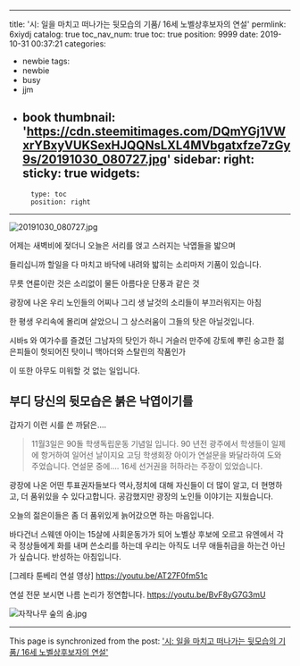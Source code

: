 
---
title: '시: 일을 마치고 떠나가는 뒷모습의  기품/ 16세 노벨상후보자의 연설'
permlink: 6xiydj
catalog: true
toc_nav_num: true
toc: true
position: 9999
date: 2019-10-31 00:37:21
categories:
- newbie
tags:
- newbie
- busy
- jjm
- book
thumbnail: 'https://cdn.steemitimages.com/DQmYGj1VWxrYBxyVUKSexHJQQNsLXL4MVbgatxfze7zGy9s/20191030_080727.jpg'
sidebar:
    right:
        sticky: true
widgets:
    -
        type: toc
        position: right
---


![20191030_080727.jpg](https://cdn.steemitimages.com/DQmYGj1VWxrYBxyVUKSexHJQQNsLXL4MVbgatxfze7zGy9s/20191030_080727.jpg)

어제는 새벽비에 젖더니
오늘은 서리를 얹고 
스러지는 낙엽들을 밟으며 

들리십니까
할일을 다 마치고
바닥에 내려와
밟히는 소리마저 기품이 있습니다.
  
무릇 연륜이란 것은 
소리없이 물든
아름다운 단풍과 같은 것

광장에 나온 우리 노인들의
어찌나 그리 생 날것의  소리들이
부끄러워지는 아침

한 평생 우리속에 몰리며 살았으니
그 상스러움이 그들의 탓은 아닐것입니다.

시바s 와 여가수를 즐겼던 그남자의 탓인가 하니
거슬러
만주에 강토에 뿌린 숭고한 젊은피들이 헛되어진 탓이니
맥아더와 스탈린의 작품인가

이 또한 아무도 미워할 것 없는 일입니다.

부디 당신의 뒷모습은 붉은 낙엽이기를
---
갑자기 이런 시를 쓴 까닭은....

> 11월3일은 90돌 학생독립운동 기념일 입니다.
90 년전 광주에서 학생들이 일제에 항거하여 일어선 날이지요
고딩 학생회장 아이가  연설문을 봐달라하여 도와 주었습니다. 
연설문 중에....
16세 선거권을 허하라는 주장이 있었습니다. 

광장에 나온 어떤 투표권자들보다
역사,정치에 대해 자신들이 더 많이 알고, 더 현명하고, 더 품위있을 수 있다고합니다. 
공감했지만 
광장의 노인들 이야기는 지웠습니다.

오늘의 젊은이들은 좀 더 품위있게 늙어갔으면 하는 마음입니다. 

바다건너 스웨덴 아이는 
15살에 사회운동가가 되어 노벨상 후보에 오르고
유엔에서  각국 정상들에게 화를 내며 쓴소리를 하는데
우리는 아직도 너무 애들취급을 하는건 아닌가 싶습니다.
반성하는 아침입니다.

[그레타 툰베리 연설 영상]
https://youtu.be/AT27F0fm51c

연설 전문 보시면 나름 논리가 정연합니다. 
https://youtu.be/BvF8yG7G3mU

![자작나무 숲의 숨.jpg](https://cdn.steemitimages.com/DQmXixoBvWvszfRJjbqncVxNUKRd7BS7AML4YH3JFEvn9KD/%EC%9E%90%EC%9E%91%EB%82%98%EB%AC%B4%20%EC%88%B2%EC%9D%98%20%EC%88%A8.jpg)

- - -

This page is synchronized from the post: ['시: 일을 마치고 떠나가는 뒷모습의  기품/ 16세 노벨상후보자의 연설'](https://steemit.com/@raah/6xiydj)
